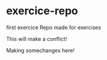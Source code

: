 # exercice-repo
first exercice
Repo made for exercises

This will make a conflict!

Making somechanges here!